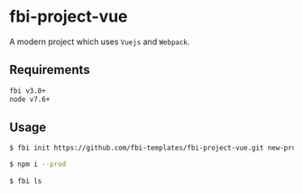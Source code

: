# fbi-project-vue
A modern project which uses `Vuejs` and `Webpack`.

## Requirements

```bash
fbi v3.0+
node v7.6+
```

## Usage
```bash
$ fbi init https://github.com/fbi-templates/fbi-project-vue.git new-project  

$ npm i --prod   
           
$ fbi ls                      
```